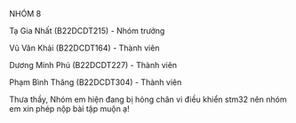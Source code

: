 NHÓM 8 

Tạ Gia Nhất (B22DCDT215) - Nhóm trưởng

Vũ Văn Khải (B22DCDT164) - Thành viên

Dương Minh Phú (B22DCDT227) - Thành viên

Phạm Bình Thăng	(B22DCDT304) - Thành viên

Thưa thầy,
Nhóm em hiện đang bị hỏng chân vi điều khiển stm32 nên nhóm em xin phép nộp bài tập muộn ạ!
